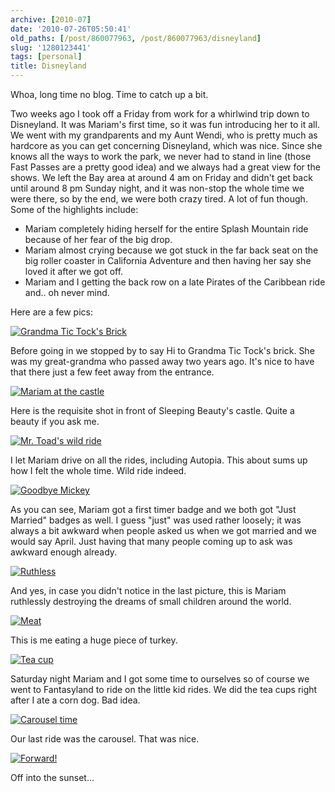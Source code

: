 ```yaml
---
archive: [2010-07]
date: '2010-07-26T05:50:41'
old_paths: [/post/860077963, /post/860077963/disneyland]
slug: '1280123441'
tags: [personal]
title: Disneyland
---
```


Whoa, long time no blog.  Time to catch up a bit.

Two weeks ago I took off a Friday from work for a whirlwind trip down to
Disneyland.  It was Mariam's first time, so it was fun introducing her to
it all.  We went with my grandparents and my Aunt Wendi, who is pretty
much as hardcore as you can get concerning Disneyland, which was nice.
Since she knows all the ways to work the park, we never had to stand in
line (those Fast Passes are a pretty good idea) and we always had a great
view for the shows.  We left the Bay area at around 4 am on Friday and
didn't get back until around 8 pm Sunday night, and it was non-stop the
whole time we were there, so by the end, we were both crazy tired.  A lot
of fun though.  Some of the highlights include: 

* Mariam completely hiding herself for the entire Splash Mountain ride
  because of her fear of the big drop.
* Mariam almost crying because we got stuck in the far back seat on the
  big roller coaster in California Adventure and then having her say she
  loved it after we got off.
* Mariam and I getting the back row on a late Pirates of the Caribbean
  ride and.. oh never mind.


Here are a few pics:

[![Grandma Tic Tock's Brick][1]][2]

Before going in we stopped by to say Hi to Grandma Tic Tock's brick.  She
was my great-grandma who passed away two years ago.  It's nice to have
that there just a few feet away from the entrance.

[![Mariam at the castle][3]][4]

Here is the requisite shot in front of Sleeping Beauty's castle.  Quite
a beauty if you ask me.

[![Mr. Toad's wild ride][5]][6]

I let Mariam drive on all the rides, including Autopia.  This about sums
up how I felt the whole time.  Wild ride indeed.

[![Goodbye Mickey][7]][8]

As you can see, Mariam got a first timer badge and we both got "Just
Married" badges as well.  I guess "just" was used rather loosely; it was
always a bit awkward when people asked us when we got married and we would
say April. Just having that many people coming up to ask was awkward
enough already.

[![Ruthless][9]][10]

And yes, in case you didn't notice in the last picture, this is Mariam
ruthlessly destroying the dreams of small children around the world.

[![Meat][11]][12]

This is me eating a huge piece of turkey.

[![Tea cup][13]][14]

Saturday night Mariam and I got some time to ourselves so of course we
went to Fantasyland to ride on the little kid rides.  We did the tea cups
right after I ate a corn dog.  Bad idea.

[![Carousel time][15]][16]

Our last ride was the carousel.  That was nice.

[![Forward!][17]][18]

Off into the sunset...

[1]: http://farm5.static.flickr.com/4120/4787971499_2b9d216cdc.jpg
[2]: http://www.flickr.com/photos/masilreflo/4787971499/
[3]: http://farm5.static.flickr.com/4096/4788604018_4915ec65c6.jpg
[4]: http://www.flickr.com/photos/masilreflo/4788604018/
[5]: http://farm5.static.flickr.com/4099/4788607810_830cf85056.jpg
[6]: http://www.flickr.com/photos/masilreflo/4788607810/
[7]: http://farm5.static.flickr.com/4116/4787988793_e337c757e3.jpg
[8]: http://www.flickr.com/photos/masilreflo/4787988793/
[9]: http://farm5.static.flickr.com/4076/4787989649_4350282447.jpg
[10]: http://www.flickr.com/photos/masilreflo/4787989649/
[11]: http://farm5.static.flickr.com/4114/4788638084_4d0c1d2b1c.jpg
[12]: http://www.flickr.com/photos/masilreflo/4788638084/
[13]: http://farm5.static.flickr.com/4075/4788643692_5d2f1e9ff5.jpg
[14]: http://www.flickr.com/photos/masilreflo/4788643692/
[15]: http://farm5.static.flickr.com/4139/4788016061_eb6be01a59.jpg
[16]: http://www.flickr.com/photos/masilreflo/4788016061/
[17]: http://farm5.static.flickr.com/4142/4788647866_9dc303c198.jpg
[18]: http://www.flickr.com/photos/masilreflo/4788647866/
